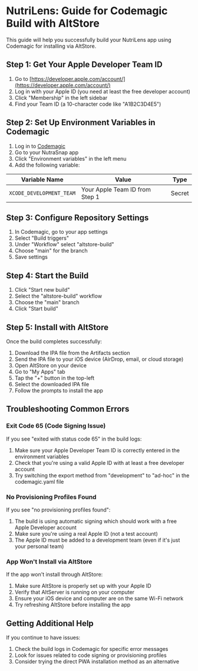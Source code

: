 # NutriLens: Guide for Codemagic Build with AltStore

This guide will help you successfully build your NutriLens app using Codemagic for installing via AltStore.

## Step 1: Get Your Apple Developer Team ID

1. Go to [https://developer.apple.com/account/](https://developer.apple.com/account/)
2. Log in with your Apple ID (you need at least the free developer account)
3. Click "Membership" in the left sidebar
4. Find your Team ID (a 10-character code like "A1B2C3D4E5")

## Step 2: Set Up Environment Variables in Codemagic

1. Log in to [Codemagic](https://codemagic.io)
2. Go to your NutraSnap app
3. Click "Environment variables" in the left menu
4. Add the following variable:

| Variable Name | Value | Type |
|--------------|-------------|------|
| `XCODE_DEVELOPMENT_TEAM` | Your Apple Team ID from Step 1 | Secret |

## Step 3: Configure Repository Settings

1. In Codemagic, go to your app settings
2. Select "Build triggers"
3. Under "Workflow" select "altstore-build"
4. Choose "main" for the branch
5. Save settings

## Step 4: Start the Build

1. Click "Start new build"
2. Select the "altstore-build" workflow
3. Choose the "main" branch
4. Click "Start build"

## Step 5: Install with AltStore

Once the build completes successfully:

1. Download the IPA file from the Artifacts section
2. Send the IPA file to your iOS device (AirDrop, email, or cloud storage)
3. Open AltStore on your device
4. Go to "My Apps" tab
5. Tap the "+" button in the top-left
6. Select the downloaded IPA file
7. Follow the prompts to install the app

## Troubleshooting Common Errors

### Exit Code 65 (Code Signing Issue)

If you see "exited with status code 65" in the build logs:

1. Make sure your Apple Developer Team ID is correctly entered in the environment variables
2. Check that you're using a valid Apple ID with at least a free developer account
3. Try switching the export method from "development" to "ad-hoc" in the codemagic.yaml file

### No Provisioning Profiles Found

If you see "no provisioning profiles found":

1. The build is using automatic signing which should work with a free Apple Developer account
2. Make sure you're using a real Apple ID (not a test account)
3. The Apple ID must be added to a development team (even if it's just your personal team)

### App Won't Install via AltStore

If the app won't install through AltStore:

1. Make sure AltStore is properly set up with your Apple ID
2. Verify that AltServer is running on your computer
3. Ensure your iOS device and computer are on the same Wi-Fi network
4. Try refreshing AltStore before installing the app

## Getting Additional Help

If you continue to have issues:

1. Check the build logs in Codemagic for specific error messages
2. Look for issues related to code signing or provisioning profiles
3. Consider trying the direct PWA installation method as an alternative